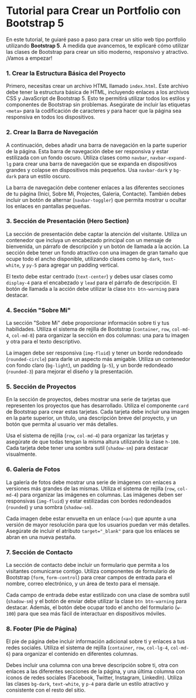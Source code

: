 # **Tutorial para Crear un Portfolio con Bootstrap 5**

En este tutorial, te guiaré paso a paso para crear un sitio web tipo portfolio utilizando **Bootstrap 5**. A medida que avancemos, te explicaré cómo utilizar las clases de Bootstrap para crear un sitio moderno, responsivo y atractivo. ¡Vamos a empezar!



### 1. Crear la Estructura Básica del Proyecto

Primero, necesitas crear un archivo HTML llamado `index.html`. Este archivo debe tener la estructura básica de HTML, incluyendo enlaces a los archivos CSS y JavaScript de Bootstrap 5. Esto te permitirá utilizar todos los estilos y componentes de Bootstrap sin problemas. Asegúrate de incluir las etiquetas `<meta>` para la codificación de caracteres y para hacer que la página sea responsiva en todos los dispositivos.

### 2. Crear la Barra de Navegación

A continuación, debes añadir una barra de navegación en la parte superior de la página. Esta barra de navegación debe ser responsiva y estar estilizada con un fondo oscuro. Utiliza clases como `navbar`, `navbar-expand-lg` para crear una barra de navegación que se expanda en dispositivos grandes y colapse en dispositivos más pequeños. Usa `navbar-dark` y `bg-dark` para un estilo oscuro.

La barra de navegación debe contener enlaces a las diferentes secciones de tu página (Inici, Sobre Mi, Projectes, Galeria, Contacte). También debes incluir un botón de alternar (`navbar-toggler`) que permita mostrar u ocultar los enlaces en pantallas pequeñas.

### 3. Sección de Presentación (Hero Section)

La sección de presentación debe captar la atención del visitante. Utiliza un contenedor que incluya un encabezado principal con un mensaje de bienvenida, un párrafo de descripción y un botón de llamada a la acción. La sección debe tener un fondo atractivo con una imagen de gran tamaño que ocupe todo el ancho disponible, utilizando clases como `bg-dark`, `text-white`, y `py-5` para agregar un padding vertical.

El texto debe estar centrado (`text-center`) y debes usar clases como `display-4` para el encabezado y `lead` para el párrafo de descripción. El botón de llamada a la acción debe utilizar la clase `btn btn-warning` para destacar.

### 4. Sección "Sobre Mi"

La sección "Sobre Mi" debe proporcionar información sobre ti y tus habilidades. Utiliza el sistema de rejilla de Bootstrap (`container`, `row`, `col-md-4`, `col-md-8`) para organizar la sección en dos columnas: una para tu imagen y otra para el texto descriptivo.

La imagen debe ser responsiva (`img-fluid`) y tener un borde redondeado (`rounded-circle`) para darle un aspecto más amigable. Utiliza un contenedor con fondo claro (`bg-light`), un padding (`p-5`), y un borde redondeado (`rounded-3`) para mejorar el diseño y la presentación.

### 5. Sección de Proyectos

En la sección de proyectos, debes mostrar una serie de tarjetas que representen los proyectos que has desarrollado. Utiliza el componente `card` de Bootstrap para crear estas tarjetas. Cada tarjeta debe incluir una imagen en la parte superior, un título, una descripción breve del proyecto, y un botón que permita al usuario ver más detalles.

Usa el sistema de rejilla (`row`, `col-md-4`) para organizar las tarjetas y asegúrate de que todas tengan la misma altura utilizando la clase `h-100`. Cada tarjeta debe tener una sombra sutil (`shadow-sm`) para destacar visualmente.

### 6. Galería de Fotos

La galería de fotos debe mostrar una serie de imágenes con enlaces a versiones más grandes de las mismas. Utiliza el sistema de rejilla (`row`, `col-md-4`) para organizar las imágenes en columnas. Las imágenes deben ser responsivas (`img-fluid`) y estar estilizadas con bordes redondeados (`rounded`) y una sombra (`shadow-sm`).

Cada imagen debe estar envuelta en un enlace (`<a>`) que apunte a una versión de mayor resolución para que los usuarios puedan ver más detalles. Asegúrate de incluir el atributo `target="_blank"` para que los enlaces se abran en una nueva pestaña.

### 7. Sección de Contacto

La sección de contacto debe incluir un formulario que permita a los visitantes comunicarse contigo. Utiliza componentes de formulario de Bootstrap (`form`, `form-control`) para crear campos de entrada para el nombre, correo electrónico, y un área de texto para el mensaje.

Cada campo de entrada debe estar estilizado con una clase de sombra sutil (`shadow-sm`) y el botón de enviar debe utilizar la clase `btn btn-warning` para destacar. Además, el botón debe ocupar todo el ancho del formulario (`w-100`) para que sea más fácil de interactuar en dispositivos móviles.

### 8. Footer (Pie de Página)

El pie de página debe incluir información adicional sobre ti y enlaces a tus redes sociales. Utiliza el sistema de rejilla (`container`, `row`, `col-lg-4`, `col-md-6`) para organizar el contenido en diferentes columnas.

Debes incluir una columna con una breve descripción sobre ti, otra con enlaces a las diferentes secciones de la página, y una última columna con iconos de redes sociales (Facebook, Twitter, Instagram, LinkedIn). Utiliza las clases `bg-dark`, `text-white`, y `p-4` para darle un estilo atractivo y consistente con el resto del sitio.



